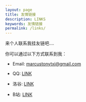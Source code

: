```yaml
---
layout: page
title: 友情链接
description: LINKS
keywords: 友情链接
permalink: /links/
---
```


来个人联系我挂友链吧....

你可以通过以下方式联系到我：

- Email:    <marcustonytxi@gmail.com>

- QQ:   [LINK](https://s2.loli.net/2022/11/02/lotT3Lwcq8NQ5U7.jpg)

- 洛谷: [LINK](https://www.luogu.com.cn/user/671835)

- B站:  [LINK](https://space.bilibili.com/109336323)



